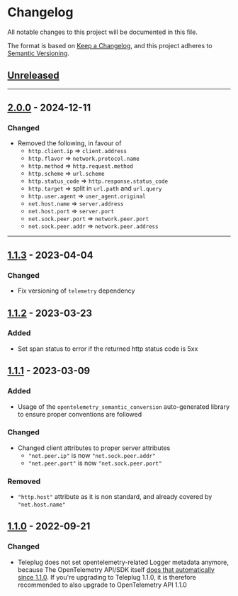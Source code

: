 # Changelog

All notable changes to this project will be documented in this file.

The format is based on [Keep a Changelog](https://keepachangelog.com/en/1.0.0/),
and this project adheres to
[Semantic Versioning](https://semver.org/spec/v2.0.0.html).

## [Unreleased]

---

## [2.0.0] - 2024-12-11

### Changed

- Removed the following, in favour of
  - `http.client.ip` => `client.address`
  - `http.flavor` => `network.protocol.name`
  - `http.method` => `http.request.method`
  - `http.scheme` => `url.scheme`
  - `http.status_code` => `http.response.status_code`
  - `http.target` => split in `url.path` and `url.query`
  - `http.user.agent` => `user_agent.original`
  - `net.host.name` => `server.address`
  - `net.host.port` => `server.port`
  - `net.sock.peer.port` => `network.peer.port`
  - `net.sock.peer.addr` => `network.peer.address`

---

## [1.1.3] - 2023-04-04

### Changed

- Fix versioning of `telemetry` dependency

## [1.1.2] - 2023-03-23

### Added

- Set span status to error if the returned http status code is 5xx

## [1.1.1] - 2023-03-09

### Added

- Usage of the `opentelemetry_semantic_conversion` auto-generated library to
  ensure proper conventions are followed

### Changed

- Changed client attributes to proper server attributes
  - `"net.peer.ip"` is now `"net.sock.peer.addr"`
  - `"net.peer.port"` is now `"net.sock.peer.port"`

### Removed

- `"http.host"` attribute as it is non standard, and already covered by
  `"net.host.name"`

## [1.1.0] - 2022-09-21

### Changed

- Teleplug does not set opentelemetry-related Logger metadata anymore, because
  The OpenTelemetry API/SDK itself
  [does that automatically since 1.1.0](https://github.com/open-telemetry/opentelemetry-erlang/pull/394).
  If you're upgrading to Teleplug 1.1.0, it is therefore recommended to also
  upgrade to OpenTelemetry API 1.1.0

[Unreleased]: https://github.com/primait/teleplug/compare/2.0.0...HEAD
[2.0.0]: https://github.com/primait/teleplug/compare/1.1.3...2.0.0
[1.1.3]: https://github.com/primait/teleplug/compare/1.1.2...1.1.3
[1.1.2]: https://github.com/primait/teleplug/compare/1.1.1...1.1.2
[1.1.1]: https://github.com/primait/teleplug/compare/1.1.0...1.1.1
[1.1.0]: https://github.com/primait/teleplug/releases/tag/1.1.0
